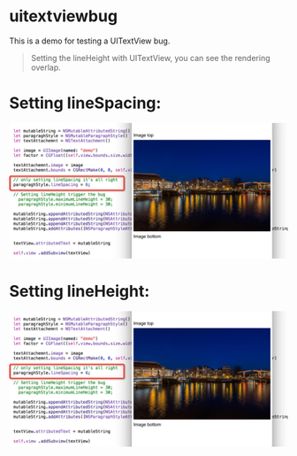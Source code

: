 # uitextviewbug

This is a demo for testing a UITextView bug.
> Setting the lineHeight with UITextView, you can see the rendering overlap.

# Setting lineSpacing:
![](setting_lineSpacing.png)


# Setting lineHeight:
![](setting_lineSpacing.png)
